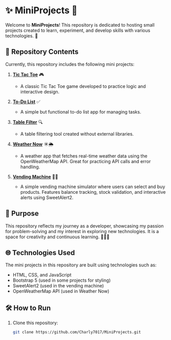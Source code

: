 # ✨ MiniProjects 🚀

Welcome to **MiniProjects**! This repository is dedicated to hosting small projects created to learn, experiment, and develop skills with various technologies. 🌟

## 📂 Repository Contents

Currently, this repository includes the following mini projects:

1. **[Tic Tac Toe](https://github.com/Charly7017/MiniProjects/tree/main/TicTacToe)** 🎮  
   - A classic Tic Tac Toe game developed to practice logic and interactive design.

2. **[To-Do List](https://github.com/Charly7017/MiniProjects/tree/main/TodoList)** ✅  
   - A simple but functional to-do list app for managing tasks.

3. **[Table Filter](https://github.com/Charly7017/MiniProjects/tree/main/Filter%20in%20table)** 🔍  
   - A table filtering tool created without external libraries.

4. **[Weather Now](https://github.com/Charly7017/MiniProjects/tree/main/WeatherNow)** ☀️🌦️  
   - A weather app that fetches real-time weather data using the OpenWeatherMap API. Great for practicing API calls and error handling.

5. **[Vending Machine](https://github.com/Charly7017/MiniProjects/tree/main/VendingMachine)** 🥤🍫  
   - A simple vending machine simulator where users can select and buy products. Features balance tracking, stock validation, and interactive alerts using SweetAlert2.

## 📜 Purpose

This repository reflects my journey as a developer, showcasing my passion for problem-solving and my interest in exploring new technologies. It is a space for creativity and continuous learning. 🧑‍💻✨

## 🌐 Technologies Used

The mini projects in this repository are built using technologies such as:

- HTML, CSS, and JavaScript
- Bootstrap 5 (used in some projects for styling)
- SweetAlert2 (used in the vending machine)
- OpenWeatherMap API (used in Weather Now)

## 🛠️ How to Run

1. Clone this repository:
   ```bash
   git clone https://github.com/Charly7017/MiniProjects.git
